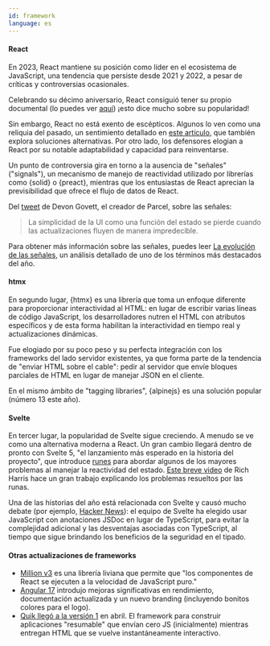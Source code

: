 ```yaml
---
id: framework
language: es
---
```


#### React

En 2023, React mantiene su posición como líder en el ecosistema de JavaScript, una tendencia que persiste desde 2021 y 2022, a pesar de críticas y controversias ocasionales.

Celebrando su décimo aniversario, React consiguió tener su propio documental (lo puedes ver [aquí](https://www.youtube.com/watch?v=8pDqJVdNa44)) ¡esto dice mucho sobre su popularidad!

Sin embargo, React no está exento de escépticos. Algunos lo ven como una reliquia del pasado, un sentimiento detallado en [este artículo](https://joshcollinsworth.com/blog/antiquated-react), que también explora soluciones alternativas. Por otro lado, los defensores elogian a React por su notable adaptabilidad y capacidad para reinventarse.

Un punto de controversia gira en torno a la ausencia de "señales" ("signals"), un mecanismo de manejo de reactividad utilizado por librerías como {solid} o {preact}, mientras que los entusiastas de React aprecian la previsibilidad que ofrece el flujo de datos de React.

Del [tweet](https://twitter.com/devongovett/status/1629540226589663233) de Devon Govett, el creador de Parcel, sobre las señales:

> La simplicidad de la UI como una función del estado se pierde cuando las actualizaciones fluyen de manera impredecible.

Para obtener más información sobre las señales, puedes leer [La evolución de las señales](https://dev.to/this-is-learning/the-evolution-of-signals-in-javascript-8ob), un análisis detallado de uno de los términos más destacados del año.

#### htmx

En segundo lugar, {htmx} es una librería que toma un enfoque diferente para proporcionar interactividad al HTML: en lugar de escribir varias líneas de código JavaScript, los desarrolladores nutren el HTML con atributos específicos y de esta forma habilitan la interactividad en tiempo real y actualizaciones dinámicas.

Fue elogiado por su poco peso y su perfecta integración con los frameworks del lado servidor existentes, ya que forma parte de la tendencia de "enviar HTML sobre el cable": pedir al servidor que envíe bloques parciales de HTML en lugar de manejar JSON en el cliente.

En el mismo ámbito de "tagging libraries", {alpinejs} es una solución popular (número 13 este año).

#### Svelte

En tercer lugar, la popularidad de Svelte sigue creciendo. A menudo se ve como una alternativa moderna a React.
Un gran cambio llegará dentro de pronto con Svelte 5, "el lanzamiento más esperado en la historia del proyecto", que introduce [runes](https://svelte.dev/blog/runes) para abordar algunos de los mayores problemas al manejar la reactividad del estado. [Este breve video](https://www.youtube.com/watch?v=RVnxF3j3N8U) de Rich Harris hace un gran trabajo explicando los problemas resueltos por las runas.

Una de las historias del año está relacionada con Svelte y causó mucho debate (por ejemplo, [Hacker News](https://news.ycombinator.com/item?id=35892250)): el equipo de Svelte ha elegido usar JavaScript con anotaciones JSDoc en lugar de TypeScript, para evitar la complejidad adicional y las desventajas asociadas con TypeScript, al tiempo que sigue brindando los beneficios de la seguridad en el tipado.

#### Otras actualizaciones de frameworks

- [Million v3](https://million.dev/blog/million-3) es una librería liviana que permite que "los componentes de React se ejecuten a la velocidad de JavaScript puro."
- [Angular 17](https://blog.angular.io/introducing-angular-v17-4d7033312e4b) introdujo mejoras significativas en rendimiento, documentación actualizada y un nuevo branding (incluyendo bonitos colores para el logo).
- [Quik llegó a la versión 1](https://www.builder.io/blog/qwik-v1) en abril. El framework para construir aplicaciones "resumable" que envían cero JS (inicialmente) mientras entregan HTML que se vuelve instantáneamente interactivo.

